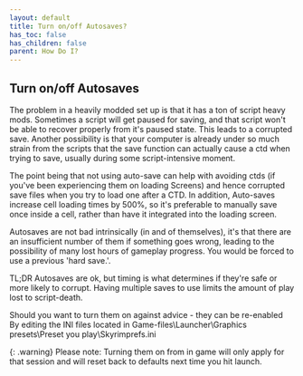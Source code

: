 ```yaml
---
layout: default
title: Turn on/off Autosaves?
has_toc: false
has_children: false
parent: How Do I?
---
```


## Turn on/off Autosaves

The problem in a heavily modded set up is that it has a ton of script heavy mods. Sometimes a script will get paused for saving, and that script won't be able to recover properly from it's paused state. This leads to a corrupted save. Another possibility is that your computer is already under so much strain from the scripts that the save function can actually cause a ctd when trying to save, usually during some script-intensive moment.

The point being that not using auto-save can help with avoiding ctds (if you've been experiencing them on loading Screens) and hence corrupted save files when you try to load one after a CTD. In addition, Auto-saves increase cell loading times by 500%, so it's preferable to manually save once inside a cell, rather than have it integrated into the loading screen.

Autosaves are not bad intrinsically (in and of themselves), it's that there are an insufficient number of them if something goes wrong, leading to the possibility of many lost hours of gameplay progress. You would be forced to use a previous 'hard save.'.

TL;DR Autosaves are ok, but timing is what determines if they're safe or more likely to corrupt. Having multiple saves to use limits the amount of play lost to script-death.

Should you want to turn them on against advice - they can be re-enabled By editing the INI files located in Game-files\Launcher\Graphics presets\Preset you play\Skyrimprefs.ini

{: .warning}
Please note: Turning them on from in game will only apply for that session and will reset back to defaults next time you hit launch.
